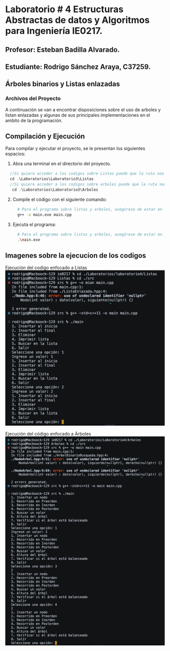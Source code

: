 # Laboratorio # 4 Estructuras Abstractas de datos y Algoritmos para Ingeniería IE0217.



## Profesor: Esteban Badilla Alvarado.
## Estudiante: Rodrigo Sánchez Araya, C37259.

## Árboles binarios y Listas enlazadas

### Archivos del Proyecto

A continuación se van a encontrar disposiciones sobre el uso de arboles y listan enlazadas y algunas de sus principales implementaciones en el ambito de la programación.

## Compilación y Ejecución

Para compilar y ejecutar el proyecto, se le presentan los siguientes espacios:

1. Abra una terminal en el directorio del proyecto.
```cpp
  //Si quiere acceder a los codigos sobre Listas puede que la ruta sea la siguiente:
  cd .\Laboratorios\Laboratorio3\Listas
  //Si quiere acceder a los codigos sobre arboles puede que la ruta sea: 
   cd .\Laboratorios\Laboratorio3\Arboles
```
2. Compile el código con el siguiente comando:

    ```bash
      # Para el programa sobre listas y arboles, asegúrese de estar en el apartado correcto con los archivos
      g++ -o main.exe main.cpp 
    ```


3. Ejecuta el programa:

    ```bash
      # Para el programa sobre listas y arboles, asegúrese de estar en el apartado correcto con los archivos
      .\main.exe
    ```


## Imagenes sobre la ejecucion de los codigos
Ejecución del codigo enfocado a Listas
![Ejecución del programa en compu propia](/Pruebas/Listas.jpeg)

Ejecución del código enfocado a Árboles
![Ejecución del programa en compu propia](/Pruebas/Arboles.jpeg)
